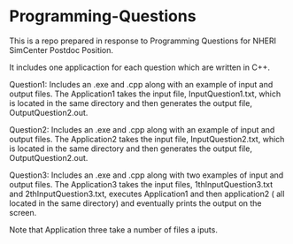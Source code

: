 # Programming-Questions

This is a repo prepared in response to Programming Questions for NHERI SimCenter Postdoc Position.

It includes one applicaction for each question which are written in C++.

Question1: Includes an .exe and .cpp along with an example of input and output files. The Application1 takes the input file, InputQuestion1.txt, which is located in the same directory and then generates the output file, OutputQuestion2.out.

Question2: Includes an .exe and .cpp along with an example of input and output files. The Application2 takes the input file, InputQuestion2.txt, which is located in the same directory and then generates the output file, OutputQuestion2.out.

Question3: Includes an .exe and .cpp along with two examples of input and output files. The Application3 takes the input files, 1thInputQuestion3.txt and 2thInputQuestion3.txt, executes Application1 and then application2 ( all located in the same directory) and eventually prints the output on the screen.

Note that Application three take a number of files a iputs.
